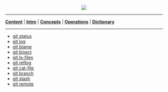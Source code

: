 <p align='center'>
 <img src='../Assets/banners/banner-bhai-branko.png' />
</p>

________________________________________________________________________________
[**Content**](../../README.md) |
[**Intro**](../../01-Introduction/introduction.md) |
[**Concepts**](../../02-Concepts/concepts.md) |
[**Operations**](../../03-Operations/operations.md) |
[**Dictionary**](../../04-Appendix/dictionary.md)
________________________________________________________________________________

- [git status](01-git-status.md)
- [git log](02-git-log.md)
- [git blame](03-git-blame.md)
- [git bisect](04-git-bisect.md)
- [git ls-files](05-git-ls-files.md)
- [git reflog](06-git-reflog.md)
- [git cat-file](07-git-cat-file.md)
- [git branch](08-git-branch.md)
- [git stash](09-git-stash.md)
- [git remote](10-git-remote.md)
